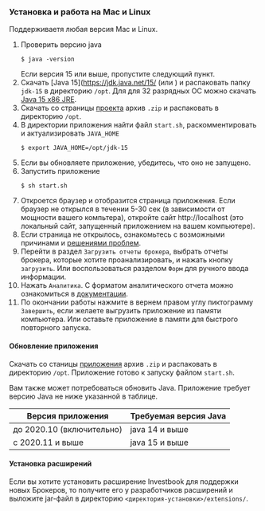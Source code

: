 ### Установка и работа на Mac и Linux

Поддерживаетя любая версия Mac и Linux.
1. Проверить версию java
   ```shell script
   $ java -version
   ```
   Если версия 15 или выше, пропустите следующий пункт.
1. Скачать [Java 15](https://jdk.java.net/15/ (или  ) и  распаковать папку `jdk-15` в директорию `/opt`.
   Для для 32 разрядных ОС можно скачать [Java 15 x86 JRE](https://bell-sw.com/).
1. Скачать со страницы [проекта](https://github.com/spacious-team/investbook/releases/latest) архив `.zip` и
   распаковать в директорию `/opt`.
1. В директории приложения найти файл `start.sh`, раскомментировать и актуализировать `JAVA_HOME`
   ```shell script
   $ export JAVA_HOME=/opt/jdk-15
   ```
1. Если вы обновляете приложение, убедитесь, что оно не запущено.
1. Запустить приложение
   ```shell script
   $ sh start.sh
   ```
1. Откроется браузер и отобразится страница приложения.
   Если браузер не открылся в течении 5-30 сек (в зависимости от мощности вашего компьтера),
   откройте сайт http://localhost (это локальный сайт, запущенный приложением на вашем компьютере).
1. Если страница не открылось, ознакомьтесь с возможными причинами и [решениями проблем](src/main/asciidoc/troubleshooting.adoc).
1. Перейти в раздел `Загрузить отчеты брокера`, выбрать отчеты брокера, которые хотите проанализировать, и нажать кнопку
   `загрузить`. Или воспользоваться разделом `Форм` для ручного ввода информации.
1. Нажать `Аналитика`. С форматом аналитического отчета можно ознакомиться в [документации](/src/main/asciidoc/index.adoc).
1. По окончании работы нажмите в вернем правом углу пиктограмму `Завершить`, если желаете выгрузить приложение
   из памяти компьютера. Или оставьте приложение в памяти для быстрого повторного запуска.

#### Обновление приложения
Скачать со станицы [приложения](https://github.com/vananiev/spacious-team/investbook/latest) архив `.zip` и
распаковать в директорию `/opt`. Приложение готово к запуску файлом `start.sh`.

Вам также может потребоваться обновить Java. Приложение требует версию Java не ниже указанной в таблице.

| Версия приложения            | Требуемая версия Java |
|------------------------------|-------------------------|
| до 2020.10 (включительно)    | java 14 и выше          |
| c 2020.11 и выше             | java 15 и выше          |

#### Установка расширений

Если вы хотите установить расширение Investbook для поддержки новых Брокеров, то получите его у разработчиков расширений
и выложите jar-файл в директорию `<директория-установки>/extensions/`. 
   

